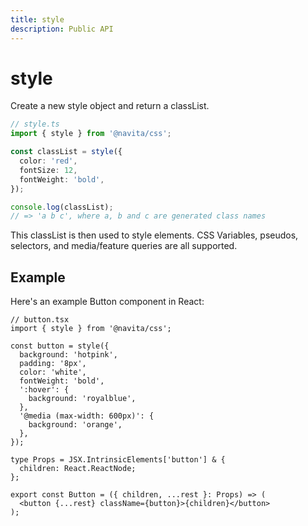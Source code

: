 ```yaml
---
title: style
description: Public API
---
```


# style

Create a new style object and return a classList.

```ts compile
// style.ts
import { style } from '@navita/css';

const classList = style({
  color: 'red',
  fontSize: 12,
  fontWeight: 'bold',
});

console.log(classList);
// => 'a b c', where a, b and c are generated class names
```

This classList is then used to style elements.
CSS Variables, pseudos, selectors, and media/feature queries are all supported.

## Example

Here's an example Button component in React:

```tsx compile filename=button.tsx
// button.tsx
import { style } from '@navita/css';

const button = style({
  background: 'hotpink',
  padding: '8px',
  color: 'white',
  fontWeight: 'bold',
  ':hover': {
    background: 'royalblue',
  },
  '@media (max-width: 600px)': {
    background: 'orange',
  },
});

type Props = JSX.IntrinsicElements['button'] & { 
  children: React.ReactNode;
};

export const Button = ({ children, ...rest }: Props) => (
  <button {...rest} className={button}>{children}</button>
);
```
